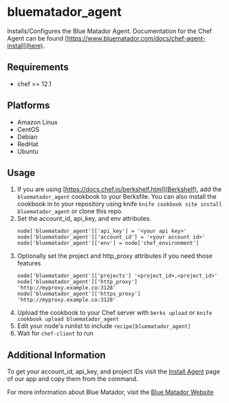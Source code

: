 # bluematador_agent

Installs/Configures the Blue Matador Agent. Documentation for the Chef Agent can be found [https://www.bluematador.com/docs/chef-agent-install](here).

## Requirements

 * chef >= 12.1

## Platforms

 * Amazon Linux
 * CentOS
 * Debian
 * RedHat
 * Ubuntu

## Usage

 1. If you are using [https://docs.chef.io/berkshelf.html](Berkshelf), add the `bluematador_agent` cookbook to your Berksfile. You can also install the cookbook in to your repository using knife `knife cookbook site install bluematador_agent` or clone this repo.
 1. Set the account_id, api_key, and env attributes.
    ```
    node['bluematador_agent']['api_key'] = '<your api key>'
    node['bluematador_agent']['account_id'] = '<your account id>'
    node['bluematador_agent']['env'] = node['chef_environment']
    ```
 1. Optionally set the project and http_proxy attributes if you need those features
    ```
    node['bluematador_agent']['projects'] '<project_id>,<project_id>'
    node['bluematador_agent']['http_proxy'] 'http://myproxy.example.co:3128'
    node['bluematador_agent']['https_proxy'] 'http://myproxy.example.co:3128'
    ```
 1. Upload the cookbook to your Chef server with `berks upload` or `knife cookbook upload bluematador_agent`
 1. Edit your node's runlist to include `recipe[bluematador_agent]`
 1. Wait for `chef-client` to run

## Additional Information

To get your account_id, api_key, and project IDs visit the [Install Agent](https://app.bluematador.com/ur/app#/setup/integrations/chef) page of our app and copy them from the command.

For more information about Blue Matador, visit the [Blue Matador Website](https://www.bluematador.com)
